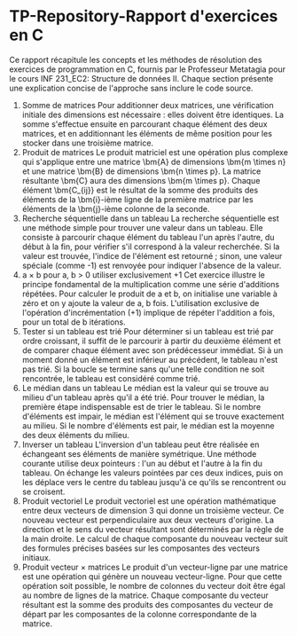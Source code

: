 # TP-Repository-Rapport d'exercices en C
Ce rapport récapitule les concepts et les méthodes de résolution des exercices de programmation en C, fournis par le Professeur Metatagia pour le cours INF 231_EC2: Structure de données II. Chaque section présente une explication concise de l'approche sans inclure le code source.
1. Somme de matrices
Pour additionner deux matrices, une vérification initiale des dimensions est nécessaire : elles doivent être identiques. La somme s'effectue ensuite en parcourant chaque élément des deux matrices, et en additionnant les éléments de même position pour les stocker dans une troisième matrice.
2. Produit de matrices
Le produit matriciel est une opération plus complexe qui s'applique entre une matrice \bm{A} de dimensions \bm{m \times n} et une matrice \bm{B} de dimensions \bm{n \times p}. La matrice résultante \bm{C} aura des dimensions \bm{m \times p}. Chaque élément \bm{C_{ij}} est le résultat de la somme des produits des éléments de la \bm{i}-ième ligne de la première matrice par les éléments de la \bm{j}-ième colonne de la seconde.
3. Recherche séquentielle dans un tableau
La recherche séquentielle est une méthode simple pour trouver une valeur dans un tableau. Elle consiste à parcourir chaque élément du tableau l'un après l'autre, du début à la fin, pour vérifier s'il correspond à la valeur recherchée. Si la valeur est trouvée, l'indice de l'élément est retourné ; sinon, une valeur spéciale (comme -1) est renvoyée pour indiquer l'absence de la valeur.
4. a × b pour a, b > 0 utiliser exclusivement +1
Cet exercice illustre le principe fondamental de la multiplication comme une série d'additions répétées. Pour calculer le produit de a et b, on initialise une variable à zéro et on y ajoute la valeur de a, b fois. L'utilisation exclusive de l'opération d'incrémentation (+1) implique de répéter l'addition a fois, pour un total de b itérations.
5. Tester si un tableau est trié
Pour déterminer si un tableau est trié par ordre croissant, il suffit de le parcourir à partir du deuxième élément et de comparer chaque élément avec son prédécesseur immédiat. Si à un moment donné un élément est inférieur au précédent, le tableau n'est pas trié. Si la boucle se termine sans qu'une telle condition ne soit rencontrée, le tableau est considéré comme trié.
6. Le médian dans un tableau
Le médian est la valeur qui se trouve au milieu d'un tableau après qu'il a été trié. Pour trouver le médian, la première étape indispensable est de trier le tableau. Si le nombre d'éléments est impair, le médian est l'élément qui se trouve exactement au milieu. Si le nombre d'éléments est pair, le médian est la moyenne des deux éléments du milieu.
7. Inverser un tableau
L'inversion d'un tableau peut être réalisée en échangeant ses éléments de manière symétrique. Une méthode courante utilise deux pointeurs : l'un au début et l'autre à la fin du tableau. On échange les valeurs pointées par ces deux indices, puis on les déplace vers le centre du tableau jusqu'à ce qu'ils se rencontrent ou se croisent.
8. Produit vectoriel
Le produit vectoriel est une opération mathématique entre deux vecteurs de dimension 3 qui donne un troisième vecteur. Ce nouveau vecteur est perpendiculaire aux deux vecteurs d'origine. La direction et le sens du vecteur résultant sont déterminés par la règle de la main droite. Le calcul de chaque composante du nouveau vecteur suit des formules précises basées sur les composantes des vecteurs initiaux.
9. Produit vecteur × matrices
Le produit d'un vecteur-ligne par une matrice est une opération qui génère un nouveau vecteur-ligne. Pour que cette opération soit possible, le nombre de colonnes du vecteur doit être égal au nombre de lignes de la matrice. Chaque composante du vecteur résultant est la somme des produits des composantes du vecteur de départ par les composantes de la colonne correspondante de la matrice.
